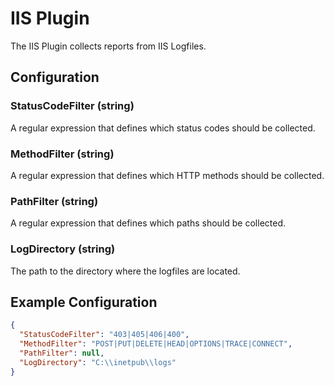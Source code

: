 # IIS Plugin

The IIS Plugin collects reports from IIS Logfiles.

## Configuration

### StatusCodeFilter (string)

A regular expression that defines which status codes should be collected.

### MethodFilter (string)

A regular expression that defines which HTTP methods should be collected.

### PathFilter (string)

A regular expression that defines which paths should be collected.

### LogDirectory (string)

The path to the directory where the logfiles are located.

## Example Configuration

```json
{
  "StatusCodeFilter": "403|405|406|400",
  "MethodFilter": "POST|PUT|DELETE|HEAD|OPTIONS|TRACE|CONNECT",
  "PathFilter": null,
  "LogDirectory": "C:\\inetpub\\logs"
}
```